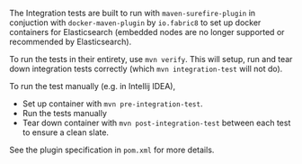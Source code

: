 The Integration tests are built to run with `maven-surefire-plugin` in conjuction with 
`docker-maven-plugin` by `io.fabric8` to set up docker containers for Elasticsearch 
(embedded nodes are no longer supported or recommended by Elasticsearch).

To run the tests in their entirety, use `mvn verify`. This will setup, run and tear
down integration tests correctly (which `mvn integration-test` will not do).

To run the test manually (e.g. in Intellij IDEA),
* Set up container with `mvn pre-integration-test`.
* Run the tests manually
* Tear down container with `mvn post-integration-test` between each test to ensure a clean slate.

See the plugin specification in `pom.xml` for more details.
